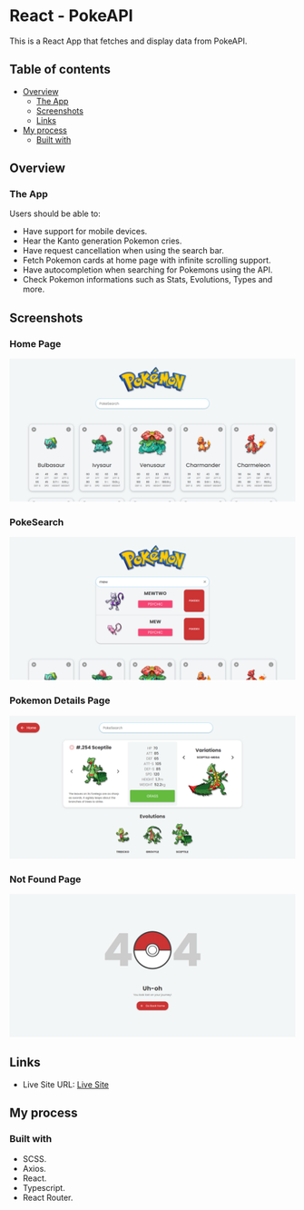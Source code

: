# React - PokeAPI

This is a React App that fetches and display data from PokeAPI.

## Table of contents

- [Overview](#overview)
  - [The App](#the-app)
  - [Screenshots](#screenshots)
  - [Links](#links)
- [My process](#my-process)
  - [Built with](#built-with)

## Overview

### The App

Users should be able to:

- Have support for mobile devices.
- Hear the Kanto generation Pokemon cries.
- Have request cancellation when using the search bar.
- Fetch Pokemon cards at home page with infinite scrolling support.
- Have autocompletion when searching for Pokemons using the API.
- Check Pokemon informations such as Stats, Evolutions, Types and more.

## Screenshots

### Home Page

![](/screenshots/homepage.png)

### PokeSearch

![](/screenshots/searchbar.png)

### Pokemon Details Page

![](/screenshots/pokeinfopage.png)

### Not Found Page

![](/screenshots/notfoundpage.png)

## Links

- Live Site URL: [Live Site](https://poke-api-opal.vercel.app/)

## My process

### Built with

- SCSS.
- Axios.
- React.
- Typescript.
- React Router.
